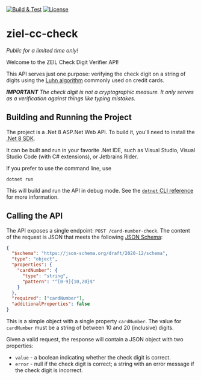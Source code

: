 [![Build & Test](https://github.com/gregsdennis/zeil-cc-check/actions/workflows/dotnet-core.yml/badge.svg?branch=main&event=push)](https://github.com/gregsdennis/zeil-cc-check/actions/workflows/dotnet-core.yml)
[![License](https://img.shields.io/github/license/gregsdennis/zeil-cc-check)](https://github.com/gregsdennis/zeil-cc-check/blob/main/LICENSE)

# ziel-cc-check

_Public for a limited time only!_

Welcome to the ZEIL Check Digit Verifier API!

This API serves just one purpose:  verifying the check digit on a string of digits using the [Luhn algorithm](https://en.wikipedia.org/wiki/Luhn_algorithm) commonly used on credit cards.

_**IMPORTANT** The check digit is not a cryptographic measure.  It only serves as a verification against things like typing mistakes._

## Building and Running the Project

The project is a .Net 8 ASP.Net Web API.  To build it, you'll need to install the [.Net 8 SDK](https://dotnet.microsoft.com/en-us/download/dotnet/8.0).

It can be built and run in your favorite .Net IDE, such as Visual Studio, Visual Studio Code (with C# extensions), or Jetbrains Rider.

If you prefer to use the command line, use

```
dotnet run
```

This will build and run the API in debug mode.  See the [`dotnet` CLI reference](https://learn.microsoft.com/en-us/dotnet/core/tools/) for more information.

## Calling the API

The API exposes a single endpoint: `POST /card-number-check`.  The content of the request is JSON that meets the following [JSON Schema](https://json-schema.org/):

```json
{
  "$schema": "https://json-schema.org/draft/2020-12/schema",
  "type": "object",
  "properties": {
    "cardNumber": {
      "type": "string",
      "pattern": "^[0-9]{10,20}$"
    }
  },
  "required": ["cardNumber"],
  "additionalProperties": false
}
```

This is a simple object with a single property `cardNumber`.  The value for `cardNumber` must be a string of between 10 and 20 (inclusive) digits.

Given a valid request, the response will contain a JSON object with two properties:

- `value` - a boolean indicating whether the check digit is correct.
- `error` - null if the check digit is correct; a string with an error message if the check digit is incorrect.